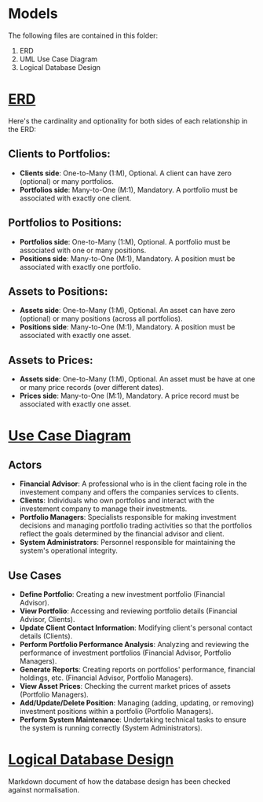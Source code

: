 # Models
The following files are contained in this folder:
1.  ERD
2.  UML Use Case Diagram
3.  Logical Database Design


# [ERD](./DATABASE%20ERD%20Diagram.png)
Here's the cardinality and optionality for both sides of each relationship in the ERD:

## Clients to Portfolios:
- **Clients side**: One-to-Many (1:M), Optional. A client can have zero (optional) or many portfolios.
- **Portfolios side**: Many-to-One (M:1), Mandatory. A portfolio must be associated with exactly one client.

## Portfolios to Positions:
- **Portfolios side**: One-to-Many (1:M), Optional. A portfolio must be associated with one or many positions.
- **Positions side**: Many-to-One (M:1), Mandatory. A position must be associated with exactly one portfolio.

## Assets to Positions:
- **Assets side**: One-to-Many (1:M), Optional. An asset can have zero (optional) or many positions (across all portfolios).
- **Positions side**: Many-to-One (M:1), Mandatory. A position must be associated with exactly one asset.

## Assets to Prices:
- **Assets side**: One-to-Many (1:M), Optional. An asset must be have at one or many price records (over different dates).
- **Prices side**: Many-to-One (M:1), Mandatory. A price record must be associated with exactly one asset.

# [Use Case Diagram](./Use%20case%20diagram.png)

## Actors
- **Financial Advisor**: A professional who is in the client facing role in the investement company and offers the companies services to clients.
- **Clients**: Individuals who own portfolios and interact with the investement company to manage their investments.
- **Portfolio Managers**: Specialists responsible for making investment decisions and managing portfolio trading activities so that the portfolios reflect the goals determined by the financial advisor and client.
- **System Administrators**: Personnel responsible for maintaining the system's operational integrity.

## Use Cases
- **Define Portfolio**: Creating a new investment portfolio (Financial Advisor).
- **View Portfolio**: Accessing and reviewing portfolio details (Financial Advisor, Clients).
- **Update Client Contact Information**: Modifying client's personal contact details (Clients).
- **Perform Portfolio Performance Analysis**: Analyzing and reviewing the performance of investment portfolios (Financial Advisor, Portfolio Managers).
- **Generate Reports**: Creating reports on portfolios' performance, financial holdings, etc. (Financial Advisor, Portfolio Managers).
- **View Asset Prices**: Checking the current market prices of assets (Portfolio Managers).
- **Add/Update/Delete Position**: Managing (adding, updating, or removing) investment positions within a portfolio (Portfolio Managers). 
- **Perform System Maintenance**: Undertaking technical tasks to ensure the system is running correctly (System Administrators).


# [Logical Database Design](./Logical_Database_design.md)

Markdown document of how the database design has been checked against normalisation.

